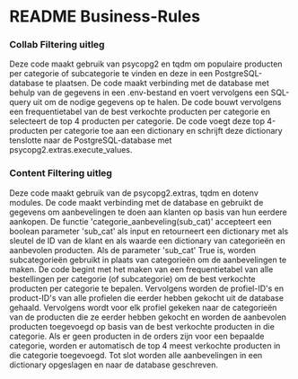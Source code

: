 # README Business-Rules

### Collab Filtering uitleg

Deze code maakt gebruik van psycopg2 en tqdm om populaire producten per categorie of subcategorie te vinden en deze in een PostgreSQL-database te plaatsen.
De code maakt verbinding met de database met behulp van de gegevens in een .env-bestand en voert vervolgens een SQL-query uit om de nodige gegevens op te halen.
De code bouwt vervolgens een frequentietabel van de best verkochte producten per categorie en selecteert de top 4 producten per categorie.
De code voegt deze top 4-producten per categorie toe aan een dictionary en schrijft deze dictionary tenslotte naar de PostgreSQL-database met psycopg2.extras.execute_values.


### Content Filtering uitleg

Deze code maakt gebruik van de psycopg2.extras, tqdm en dotenv modules. 
De code maakt verbinding met de database en gebruikt de gegevens om aanbevelingen te doen aan klanten op basis van hun eerdere aankopen.
De functie 'categorie_aanbeveling(sub_cat)' accepteert een boolean parameter 'sub_cat' als input en retourneert een dictionary met als sleutel de ID van de klant en als waarde een dictionary van categorieën en aanbevolen producten. 
Als de parameter 'sub_cat' True is, worden subcategorieën gebruikt in plaats van categorieën om de aanbevelingen te maken.
De code begint met het maken van een frequentietabel van alle bestellingen per categorie (of subcategorie) om de best verkochte producten per categorie te bepalen. 
Vervolgens worden de profiel-ID's en product-ID's van alle profielen die eerder hebben gekocht uit de database gehaald.
Vervolgens wordt voor elk profiel gekeken naar de categorieën van de producten die ze eerder hebben gekocht en worden de aanbevolen producten toegevoegd op basis van de best verkochte producten in die categorie. 
Als er geen producten in de orders zijn voor een bepaalde categorie, worden er automatisch de top 4 meest verkochte producten in die categorie toegevoegd.
Tot slot worden alle aanbevelingen in een dictionary opgeslagen en naar de database geschreven.
